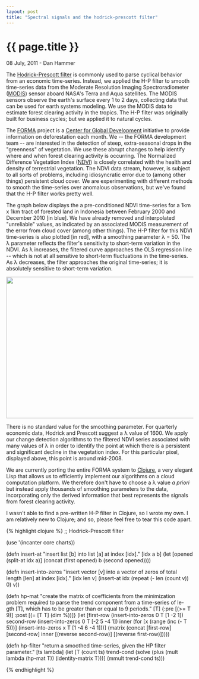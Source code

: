 ```yaml
---
layout: post
title: "Spectral signals and the hodrick-prescott filter"
---
```


{{ page.title }}
================

<p class="meta">08 July, 2011 - Dan Hammer</p>

The [Hodrick-Prescott filter](http://goo.gl/ljyWA) is commonly used to
parse cyclical behavior from an economic time-series.  Instead, we
applied the H-P filter to smooth time-series data from the Moderate
Resolution Imaging Spectroradiometer
([MODIS](http://modis.gsfc.nasa.gov/)) sensor aboard NASA's Terra and
Aqua satellites.  The MODIS sensors observe the earth's surface every
1 to 2 days, collecting data that can be used for earth systems
modeling.  We use the MODIS data to estimate forest clearing activity
in the tropics.  The H-P filter was originally built for business
cycles; but we applied it to natural cycles.

The [FORMA](http://www.cgdev.org/forest) project is a [Center for
Global Development](http://www.cgdev.org) initiative to provide
information on deforestation each month.  We -- the FORMA development
team -- are interested in the detection of steep, extra-seasonal drops
in the "greenness" of vegetation.  We use these abrupt changes to help
identify where and when forest clearing activity is occurring.  The
Normalized Difference Vegetation Index
([NDVI](http://www.glcf.umd.edu/data/ndvi/)) is closely correlated
with the health and density of terrestrial vegetation.  The NDVI data
stream, however, is subject to all sorts of problems, including
idiosyncratic error due to (among other things) persistent cloud
cover.  We are experimenting with different methods to smooth the
time-series over anomalous observations, but we've found that the H-P
filter works pretty well.

The graph below displays the a pre-conditioned NDVI time-series for a
1km x 1km tract of forested land in Indonesia between February 2000
and December 2010 [in blue].  We have already removed and interpolated
"unreliable" values, as indicated by an associated MODIS measurement
of the error from cloud cover (among other things). The H-P filter for
this NDVI time-series is also plotted [in red], with a smoothing parameter
&#0955; = 50.  The &#0955; parameter reflects the filter's sensitivity
to short-term variation in the NDVI.  As &#0955; increases, the
filtered curve approaches the OLS regression line -- which is not at
all sensitive to short-term fluctuations in the time-series.  As
&#0955; decreases, the filter approaches the original time-series; it
is absolutely sensitive to short-term variation.

<img src="http://dl.dropbox.com/u/5365589/hp-ndvi8.png" height="380"
width="591">

There is no standard value for the smoothing parameter.  For
quarterly economic data, Hodrick and Prescott suggest a &#0955; value
of 1600.  We apply our change detection algorithms to the filtered
NDVI series associated with many values of &#0955; in order to
identify the point at which there is a persistent and significant
decline in the vegetation index.  For this particular pixel, displayed
above, this point is around mid-2008.  

We are currently porting the entire FORMA system to
[Clojure](http://clojure.org/), a very elegant Lisp that allows us to
efficiently implement our algorithms on a cloud computation platform.
We therefore don't have to choose a &#0955; value <i>a priori</i> but
instead apply thousands of smoothing parameters to the data,
incorporating only the derived information that best represents the
signals from forest clearing activity.

I wasn't able to find a pre-written H-P filter in Clojure, so I wrote
my own.  I am relatively new to Clojure; and so,  please feel free
to tear this code apart.  

{% highlight clojure %}
;; Hodrick-Prescott filter

(use '(incanter core charts))

(defn insert-at
  "insert list [b] into list [a] at index [idx]."
  [idx a b]
  (let [opened (split-at idx a)]
    (concat (first opened) b (second opened))))

(defn insert-into-zeros
  "insert vector [v] into a vector of zeros of total length [len]
  at index [idx]."
  [idx len v]
  (insert-at idx (repeat (- len (count v)) 0) v))

(defn hp-mat
  "create the matrix of coefficients from the minimization problem
  required to parse the trend component from a time-series of le-
  gth [T], which has to be greater than or equal to 9 periods."
  [T]
  {:pre [(>= T 9)]
   :post [(= [T T] (dim %))]}
  (let [first-row  (insert-into-zeros 0 T [1 -2 1])
        second-row (insert-into-zeros 0 T [-2 5 -4 1])
        inner (for [x (range (inc (- T 5)))]
                   (insert-into-zeros x T [1 -4 6 -4 1]))]
    (matrix
      (concat [first-row]
             [second-row]
             inner
             [(reverse second-row)]
             [(reverse first-row)]))))

(defn hp-filter
  "return a smoothed time-series, given the HP filter parameter."
  [ts lambda]
  (let [T (count ts)
        trend-cond (solve 
                     (plus 
                       (mult lambda (hp-mat T))
                       (identity-matrix T)))]
    (mmult trend-cond ts)))

{% endhighlight %}
